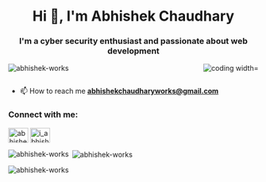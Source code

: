 <h1 align="center">Hi 👋, I'm Abhishek Chaudhary</h1>
<h3 align="center">I'm a cyber security enthusiast and passionate about web development</h3>
<img align="right" alt="coding width="400" src="https://cdn.dribbble.com/users/1162077/screenshots/3848914/programmer.gif">

<p align="left"> <img src="https://komarev.com/ghpvc/?username=abhishek-works&label=Profile%20views&color=0e75b6&style=flat" alt="abhishek-works" /> </p>

<p align="left"> <a href="https://twitter.com/" target="blank"><img src="https://img.shields.io/twitter/follow/?logo=twitter&style=for-the-badge" alt="" /></a> </p>

- 📫 How to reach me **abhishekchaudharyworks@gmail.com**

<h3 align="left">Connect with me:</h3>
<p align="left">
<a href="https://linkedin.com/in/abhishek chaudhary" target="blank"><img align="center" src="https://raw.githubusercontent.com/rahuldkjain/github-profile-readme-generator/master/src/images/icons/Social/linked-in-alt.svg" alt="abhishek chaudhary" height="30" width="40" /></a>
<a href="https://instagram.com/i_abhishhek" target="blank"><img align="center" src="https://raw.githubusercontent.com/rahuldkjain/github-profile-readme-generator/master/src/images/icons/Social/instagram.svg" alt="i_abhishhek" height="30" width="40" /></a>
</p>

<p><img align="left" src="https://github-readme-stats.vercel.app/api/top-langs?username=abhishek-works&show_icons=true&locale=en&layout=compact" alt="abhishek-works" /></p>

<p>&nbsp;<img align="center" src="https://github-readme-stats.vercel.app/api?username=abhishek-works&show_icons=true&locale=en" alt="abhishek-works" /></p>

<p><img align="center" src="https://github-readme-streak-stats.herokuapp.com/?user=abhishek-works&" alt="abhishek-works" /></p>
